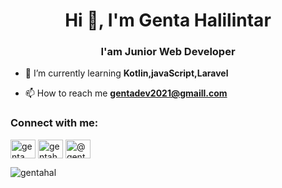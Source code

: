 <h1 align="center">Hi 👋, I'm Genta Halilintar</h1>
<h3 align="center">I'am Junior Web Developer</h3>

- 🌱 I’m currently learning **Kotlin,javaScript,Laravel**

- 📫 How to reach me **gentadev2021@gmaill.com**

<h3 align="left">Connect with me:</h3>
<p align="left">
<a href="https://www.linkedin.com/in/genta-halilintar/" target="blank"><img align="center" src="https://raw.githubusercontent.com/rahuldkjain/github-profile-readme-generator/master/src/images/icons/Social/linked-in-alt.svg" alt="genta halilintar" height="30" width="40" /></a>
<a href="https://dribbble.com/gentahall" target="blank"><img align="center" src="https://raw.githubusercontent.com/rahuldkjain/github-profile-readme-generator/master/src/images/icons/Social/dribbble.svg" alt="gentahall" height="30" width="40" /></a>
<a href="https://medium.com/@gentahalilintar36" target="blank"><img align="center" src="https://raw.githubusercontent.com/rahuldkjain/github-profile-readme-generator/master/src/images/icons/Social/medium.svg" alt="@gentahalilintar36" height="30" width="40" /></a>
</p>

<p><img align="center" src="https://github-readme-streak-stats.herokuapp.com/?user=gentahal&" alt="gentahal" /></p>
